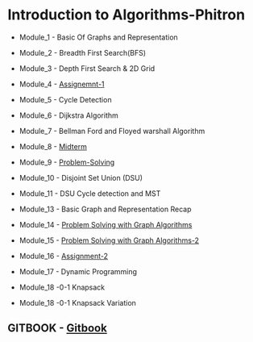 # Introduction to Algorithms-Phitron

* Module_1 - Basic Of Graphs and Representation
* Module_2 - Breadth First Search(BFS)
* Module_3 - Depth First Search & 2D Grid
* Module_4 - [Assignemnt-1](https://www.hackerrank.com/contests/assignment-01-a-introduction-to-algorithms-a-batch-04/challenges)

* Module_5 - Cycle Detection
* Module_6 - Dijkstra Algorithm
* Module_7 - Bellman Ford and Floyed warshall Algorithm
* Module_8 - [Midterm](https://www.hackerrank.com/contests/mid-term-exam-a-introduction-to-algorithms-a-batch-04/challenges)

* Module_9 - [Problem-Solving](https://docs.google.com/document/d/19iUIdmevLHaan1H-Cj5dHe2d5DqF7mgNuWdthsopn4E/edit)

* Module_10 - Disjoint Set Union (DSU)
* Module_11 - DSU Cycle detection and MST
* Module_13 - Basic Graph and Representation Recap
* Module_14 - [Problem Solving with Graph Algorithms](https://docs.google.com/document/d/1o_rlZBJSEIFr7R_trzeZ71dcoJgxnAFvdA0NBENe1a4/edit) 
* Module_15 - [Problem Solving with Graph Algorithms-2](https://docs.google.com/document/d/13vw0HM6elkpKiOk2vf3XLWSKl1JMoxmf/edit) 
* Module_16 - [Assignment-2](https://www.hackerrank.com/contests/assignment-02-a-introduction-to-algorithms-a-batch-04/challenges) 

* Module_17 - Dynamic Programming

* Module_18 -0-1 Knapsack
* Module_18 -0-1 Knapsack Variation

## GITBOOK - [Gitbook](https://phitron.gitbook.io/algorithm/module_1/_)

